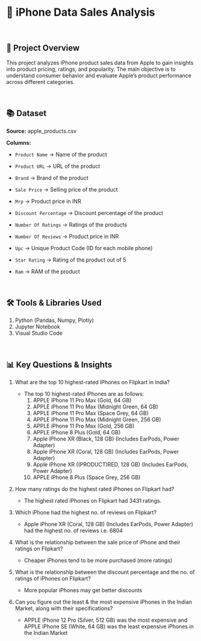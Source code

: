 # 📱 iPhone Data Sales Analysis

<br>

## 📅 Project Overview
This project analyzes iPhone product sales data from Apple to gain insights into product pricing, ratings, and popularity. The main objective is to understand consumer behavior and evaluate Apple’s product performance across different categories.

<br>

## 📚 Dataset

**Source:** apple_products.csv

**Columns:**

  - `Product Name` → Name of the product

  - `Product URL` → URL of the product

  - `Brand` → Brand of the product

  - `Sale Price` → Selling price of the product

  - `Mrp` → Product price in INR

  - `Discount Percentage` → Discount percentage of the product

  - `Number Of Ratings` → Ratings of the products

  - `Number Of Reviews` → Product price in INR

  - `Upc` → Unique Product Code (ID for each mobile phone)

  - `Star Rating` → Rating of the product out of 5

  - `Ram` → RAM of the product

<br>

## 🛠️ Tools & Libraries Used

1. Python (Pandas, Numpy, Plotly)
2. Jupyter Notebook
3. Visual Studio Code

<br>

## 📊 Key Questions & Insights

1. What are the top 10 highest-rated iPhones on Flipkart in India?
   * The top 10 highest-rated iPhones are as follows:
       1. APPLE iPhone 11 Pro Max (Gold, 64 GB)
       2. APPLE iPhone 11 Pro Max (Midnight Green, 64 GB)
       3. APPLE iPhone 11 Pro Max (Space Grey, 64 GB)
       4. APPLE iPhone 11 Pro Max (Midnight Green, 256 GB)
       5. APPLE iPhone 11 Pro Max (Gold, 256 GB)
       6. APPLE iPhone 8 Plus (Gold, 64 GB)
       7. Apple iPhone XR (Black, 128 GB) (Includes EarPods, Power Adapter)
       8. Apple iPhone XR (Coral, 128 GB) (Includes EarPods, Power Adapter)
       9. Apple iPhone XR ((PRODUCT)RED, 128 GB) (Includes EarPods, Power Adapter)
       10. APPLE iPhone 8 Plus (Space Grey, 256 GB) 

2. How many ratings do the highest rated iPhones on Flipkart had?
   * The highest rated iPhones on Flipkart had 3431 ratings.

3. Which iPhone had the highest no. of reviews on Flipkart?
   * Apple iPhone XR (Coral, 128 GB) (Includes EarPods, Power Adapter) had the highest no. of reviews i.e. 6804
   
4. What is the relationship between the sale price of iPhone and their ratings on Flipkart?
   * Cheaper iPhones tend to be more purchased (more ratings)

5. What is the relationship between the discount percentage and the no. of ratings of iPhones on Flipkart?
   * More popular iPhones may get better discounts
    
6. Can you figure out the least & the most expensive iPhones in the Indian Market, along with their specifications?
   * APPLE iPhone 12 Pro (Silver, 512 GB) was the most expensive and APPLE iPhone SE (White, 64 GB) was the least expensive iPhones in the Indian Market

